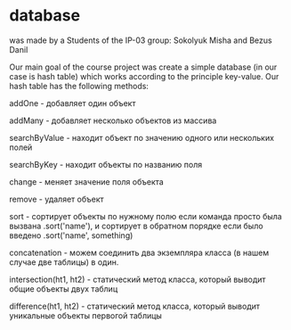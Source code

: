 # database
was made by a Students of the IP-03 group: Sokolyuk Misha and Bezus Danil

Our main goal of the course project was create a simple database (in our case is hash table) which works according to the principle key-value.
Our hash table has the following methods:

addOne - добавляет один объект

addMany - добавляет несколько объектов из массива

searchByValue - находит объект по значению одного или нескольких полей

searchByKey - находит объекты по названию поля

change -  меняет значение поля объекта

remove - удаляет объект

sort - сортирует объекты по нужному полю если команда просто была вызвана .sort('name'), и сортирует в обратном порядке если было введено .sort('name', something)

concatenation - можем соединить два экземпляра класса (в нашем случае две таблицы) в один.

intersection(ht1, ht2) - статический метод класса, который выводит общие объекты двух таблиц

difference(ht1, ht2) - статический метод класса, который выводит уникальные объекты первогой таблицы
